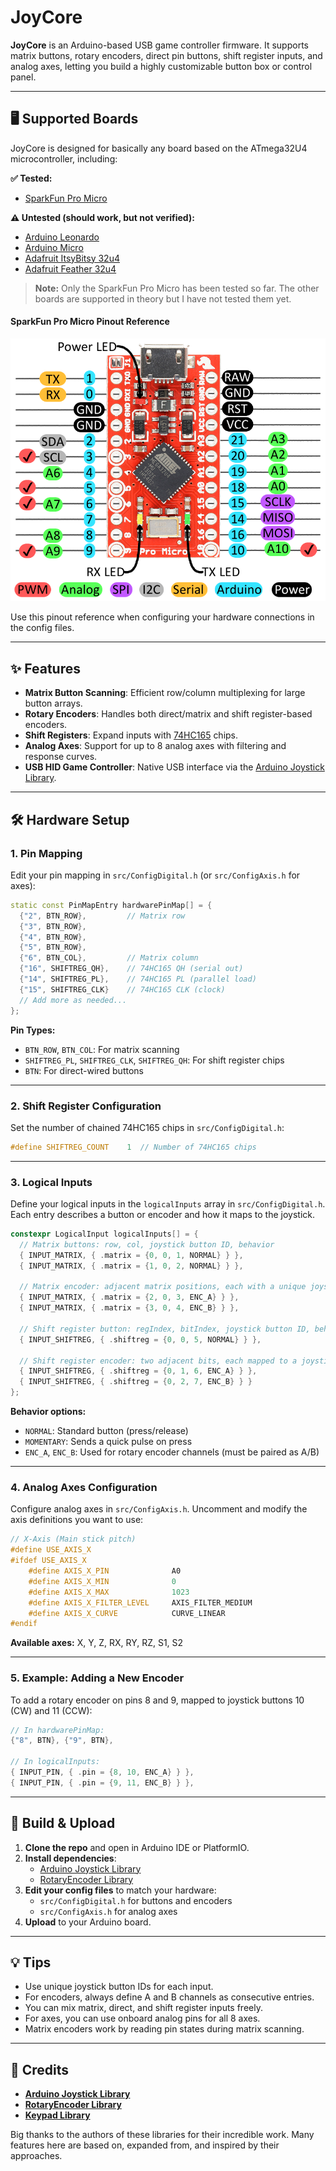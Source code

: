 # JoyCore

**JoyCore** is an Arduino-based USB game controller firmware. It supports matrix buttons, rotary encoders, direct pin buttons, shift register inputs, and analog axes, letting you build a highly customizable button box or control panel.

---

## 🖥️ Supported Boards

JoyCore is designed for basically any board based on the ATmega32U4 microcontroller, including:

**✅ Tested:**
- [SparkFun Pro Micro](https://www.sparkfun.com/products/12640)

**⚠️ Untested (should work, but not verified):**
- [Arduino Leonardo](https://store.arduino.cc/products/arduino-leonardo)
- [Arduino Micro](https://store.arduino.cc/products/arduino-micro)
- [Adafruit ItsyBitsy 32u4](https://www.adafruit.com/product/3677)
- [Adafruit Feather 32u4](https://www.adafruit.com/product/2771)

> **Note:** Only the SparkFun Pro Micro has been tested so far. The other boards are supported in theory but I have not tested them yet.

#### SparkFun Pro Micro Pinout Reference

![SparkFun Pro Micro Pinout](images/pro-micro-pinout.png)

Use this pinout reference when configuring your hardware connections in the config files.

---

## ✨ Features

- **Matrix Button Scanning**: Efficient row/column multiplexing for large button arrays.
- **Rotary Encoders**: Handles both direct/matrix and shift register-based encoders.
- **Shift Registers**: Expand inputs with [74HC165](https://www.ti.com/lit/ds/symlink/sn74hc165.pdf) chips.
- **Analog Axes**: Support for up to 8 analog axes with filtering and response curves.
- **USB HID Game Controller**: Native USB interface via the [Arduino Joystick Library](https://github.com/MHeironimus/ArduinoJoystickLibrary).

---

## 🛠️ Hardware Setup

### 1. Pin Mapping

Edit your pin mapping in `src/ConfigDigital.h` (or `src/ConfigAxis.h` for axes):

```cpp
static const PinMapEntry hardwarePinMap[] = {
  {"2", BTN_ROW},         // Matrix row
  {"3", BTN_ROW},
  {"4", BTN_ROW},
  {"5", BTN_ROW},
  {"6", BTN_COL},         // Matrix column
  {"16", SHIFTREG_QH},    // 74HC165 QH (serial out)
  {"14", SHIFTREG_PL},    // 74HC165 PL (parallel load)
  {"15", SHIFTREG_CLK}    // 74HC165 CLK (clock)
  // Add more as needed...
};
```

**Pin Types:**
- `BTN_ROW`, `BTN_COL`: For matrix scanning
- `SHIFTREG_PL`, `SHIFTREG_CLK`, `SHIFTREG_QH`: For shift register chips
- `BTN`: For direct-wired buttons

---

### 2. Shift Register Configuration

Set the number of chained 74HC165 chips in `src/ConfigDigital.h`:

```cpp
#define SHIFTREG_COUNT    1  // Number of 74HC165 chips
```

---

### 3. Logical Inputs

Define your logical inputs in the `logicalInputs` array in `src/ConfigDigital.h`. Each entry describes a button or encoder and how it maps to the joystick.

```cpp
constexpr LogicalInput logicalInputs[] = {
  // Matrix buttons: row, col, joystick button ID, behavior
  { INPUT_MATRIX, { .matrix = {0, 0, 1, NORMAL} } },
  { INPUT_MATRIX, { .matrix = {1, 0, 2, NORMAL} } },

  // Matrix encoder: adjacent matrix positions, each with a unique joystick button
  { INPUT_MATRIX, { .matrix = {2, 0, 3, ENC_A} } },
  { INPUT_MATRIX, { .matrix = {3, 0, 4, ENC_B} } },

  // Shift register button: regIndex, bitIndex, joystick button ID, behavior
  { INPUT_SHIFTREG, { .shiftreg = {0, 0, 5, NORMAL} } },

  // Shift register encoder: two adjacent bits, each mapped to a joystick button
  { INPUT_SHIFTREG, { .shiftreg = {0, 1, 6, ENC_A} } },
  { INPUT_SHIFTREG, { .shiftreg = {0, 2, 7, ENC_B} } }
};
```

**Behavior options:**
- `NORMAL`: Standard button (press/release)
- `MOMENTARY`: Sends a quick pulse on press
- `ENC_A`, `ENC_B`: Used for rotary encoder channels (must be paired as A/B)

---

### 4. Analog Axes Configuration

Configure analog axes in `src/ConfigAxis.h`. Uncomment and modify the axis definitions you want to use:

```cpp
// X-Axis (Main stick pitch)
#define USE_AXIS_X
#ifdef USE_AXIS_X
    #define AXIS_X_PIN              A0
    #define AXIS_X_MIN              0
    #define AXIS_X_MAX              1023
    #define AXIS_X_FILTER_LEVEL     AXIS_FILTER_MEDIUM
    #define AXIS_X_CURVE            CURVE_LINEAR
#endif
```

**Available axes:** X, Y, Z, RX, RY, RZ, S1, S2

---

### 5. Example: Adding a New Encoder

To add a rotary encoder on pins 8 and 9, mapped to joystick buttons 10 (CW) and 11 (CCW):

```cpp
// In hardwarePinMap:
{"8", BTN}, {"9", BTN},

// In logicalInputs:
{ INPUT_PIN, { .pin = {8, 10, ENC_A} } },
{ INPUT_PIN, { .pin = {9, 11, ENC_B} } },
```

---

## 🚦 Build & Upload

1. **Clone the repo** and open in Arduino IDE or PlatformIO.
2. **Install dependencies**:
   - [Arduino Joystick Library](https://github.com/MHeironimus/ArduinoJoystickLibrary)
   - [RotaryEncoder Library](https://github.com/mathertel/RotaryEncoder)
3. **Edit your config files** to match your hardware:
   - `src/ConfigDigital.h` for buttons and encoders
   - `src/ConfigAxis.h` for analog axes
4. **Upload** to your Arduino board.

---

## 💡 Tips

- Use unique joystick button IDs for each input.
- For encoders, always define A and B channels as consecutive entries.
- You can mix matrix, direct, and shift register inputs freely.
- For axes, you can use onboard analog pins for all 8 axes.
- Matrix encoders work by reading pin states during matrix scanning.

---

## 🙏 Credits

- **[Arduino Joystick Library](https://github.com/MHeironimus/ArduinoJoystickLibrary)**
- **[RotaryEncoder Library](https://github.com/mathertel/RotaryEncoder)**
- **[Keypad Library](https://playground.arduino.cc/Code/Keypad/)**

Big thanks to the authors of these libraries for their incredible work. Many features here are based on, expanded from, and inspired by their approaches.